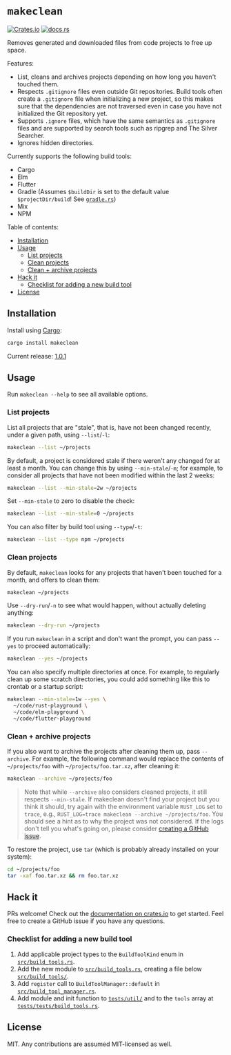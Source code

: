 # `makeclean`

[![Crates.io](https://img.shields.io/crates/v/makeclean?style=flat-square)](https://crates.io/crates/makeclean)
[![docs.rs](https://img.shields.io/docsrs/makeclean?style=flat-square)](https://docs.rs/makeclean/)

Removes generated and downloaded files from code projects to free up space.

Features:

- List, cleans and archives projects depending on how long you haven't touched them.
- Respects `.gitignore` files even outside Git repositories. Build tools often create a `.gitignore` file when initializing a new project, so this makes sure that the dependencies are not traversed even in case you have not initialized the Git repository yet.
- Supports `.ignore` files, which have the same semantics as `.gitignore` files and are supported by search tools such as ripgrep and The Silver Searcher.
- Ignores hidden directories.

Currently supports the following build tools:

- Cargo
- Elm
- Flutter
- Gradle (Assumes `$buildDir` is set to the default value `$projectDir/build`! See [`gradle.rs`](src/build_tools/gradle.rs))
- Mix
- NPM

Table of contents:

- [Installation](#installation)
- [Usage](#usage)
  - [List projects](#list-projects)
  - [Clean projects](#clean-projects)
  - [Clean + archive projects](#clean--archive-projects)
- [Hack it](#hack-it)
  - [Checklist for adding a new build tool](#checklist-for-adding-a-new-build-tool)
- [License](#license)

## Installation

Install using [Cargo](https://doc.rust-lang.org/cargo/getting-started/installation.html):

```bash
cargo install makeclean
```

Current release: [1.0.1](https://github.com/kevinbader/makeclean/tree/v1.0.1)

## Usage

Run `makeclean --help` to see all available options.

### List projects

List all projects that are "stale", that is, have not been changed recently, under a given path, using `--list`/`-l`:

```bash
makeclean --list ~/projects
```

By default, a project is considered stale if there weren't any changed for at least a month. You can change this by using `--min-stale`/`-m`; for example, to consider all projects that have not been modified within the last 2 weeks:

```bash
makeclean --list --min-stale=2w ~/projects
```

Set `--min-stale` to zero to disable the check:

```bash
makeclean --list --min-stale=0 ~/projects
```

You can also filter by build tool using `--type`/`-t`:

```bash
makeclean --list --type npm ~/projects
```

### Clean projects

By default, `makeclean` looks for any projects that haven't been touched for a month, and offers to clean them:

```bash
makeclean ~/projects
```

Use `--dry-run`/`-n` to see what would happen, without actually deleting anything:

```bash
makeclean --dry-run ~/projects
```

If you run `makeclean` in a script and don't want the prompt, you can pass `--yes` to proceed automatically:

```bash
makeclean --yes ~/projects
```

You can also specify multiple directories at once. For example, to regularly clean up some scratch directories, you could add something like this to crontab or a startup script:

```bash
makeclean --min-stale=1w --yes \
  ~/code/rust-playground \
  ~/code/elm-playground \
  ~/code/flutter-playground
```

### Clean + archive projects

If you also want to archive the projects after cleaning them up, pass `--archive`. For example, the following command would replace the contents of `~/projects/foo` with `~/projects/foo.tar.xz`, after cleaning it:

```bash
makeclean --archive ~/projects/foo
```

> Note that while `--archive` also considers cleaned projects, it still respects `--min-stale`. If makeclean doesn't find your project but you think it should, try again with the environment variable `RUST_LOG` set to `trace`, e.g., `RUST_LOG=trace makeclean --archive ~/projects/foo`. You should see a hint as to why the project was not considered. If the logs don't tell you what's going on, please consider [creating a GitHub issue](https://github.com/kevinbader/makeclean/issues/new).

To restore the project, use `tar` (which is probably already installed on your system):

```bash
cd ~/projects/foo
tar -xaf foo.tar.xz && rm foo.tar.xz
```

## Hack it

PRs welcome! Check out the [documentation on crates.io](https://docs.rs/makeclean/) to get started. Feel free to create a GitHub issue if you have any questions.

### Checklist for adding a new build tool

1. Add applicable project types to the `BuildToolKind` enum in [`src/build_tools.rs`](src/build_tools.rs).
2. Add the new module to [`src/build_tools.rs`](src/build_tools.rs), creating a file below [`src/build_tools/`](src/build_tools/).
3. Add `register` call to `BuildToolManager::default` in [`src/build_tool_manager.rs`](src/build_tool_manager.rs).
4. Add module and init function to [`tests/util/`](tests/util/) and to the `tools` array at [`tests/tests/build_tools.rs`](tests/tests/build_tools.rs).

## License

MIT. Any contributions are assumed MIT-licensed as well.
